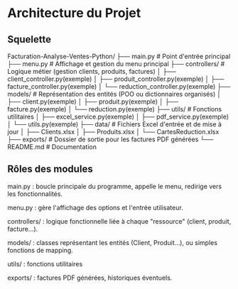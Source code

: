 # Architecture du Projet

## Squelette

Facturation-Analyse-Ventes-Python/
├── main.py # Point d'entrée principal
├── menu.py # Affichage et gestion du menu principal
├── controllers/ # Logique métier (gestion clients, produits, factures)
│ ├── client_controller.py(exemple)
│ ├── produit_controller.py(exemple)
│ ├── facture_controller.py(exemple)
│ └── reduction_controller.py(exemple)
├── models/ # Représentation des entités (POO ou dictionnaires organisés)
│ ├── client.py(exemple)
│ ├── produit.py(exemple)
│ ├── facture.py(exemple)
│ └── reduction.py(exemple)
├── utils/ # Fonctions utilitaires
│ ├── excel_service.py(exemple)
│ ├── pdf_service.py(exemple)
│ └── utils.py(exemple)
├── data/ # Fichiers Excel d'entrée et de mise à jour
│ ├── Clients.xlsx
│ ├── Produits.xlsx
│ └── CartesReduction.xlsx
├── exports/ # Dossier de sortie pour les factures PDF générées
└── README.md # Documentation

## Rôles des modules

main.py : boucle principale du programme, appelle le menu, redirige vers les fonctionnalités.

menu.py : gère l'affichage des options et l'entrée utilisateur.

controllers/ : logique fonctionnelle liée à chaque "ressource" (client, produit, facture...).

models/ : classes représentant les entités (Client, Produit...), ou simples fonctions de mapping.

utils/ : fonctions utilitaires

exports/ : factures PDF générées, historiques éventuels.
